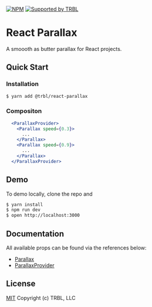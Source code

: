 [![NPM](https://img.shields.io/npm/v/@trbl/react-parallax)](https://www.npmjs.com/@trbl/parallax)
[![Supported by TRBL](https://img.shields.io/badge/supported_by-TRBL-black)](https://github.com/trouble)

# React Parallax

A smoooth as butter parallax for React projects.

## Quick Start

### Installation

```bash
$ yarn add @trbl/react-parallax
```

### Compositon

```jsx
  <ParallaxProvider>
    <Parallax speed={0.3}>
      ...
    </Parallax>
    <Parallax speed={0.9}>
      ...
    </Parallax>
  </ParallaxProvider>
```

## Demo

To demo locally, clone the repo and

```bash
$ yarn install
$ npm run dev
$ open http://localhost:3000
```

## Documentation

All available props can be found via the references below:

  - [Parallax](/src/Parallax/README.md)
  - [ParallaxProvider](/src/ParallaxProvider/README.md)

## License

[MIT](https://github.com/trouble/react-parallax/blob/master/LICENSE) Copyright (c) TRBL, LLC
